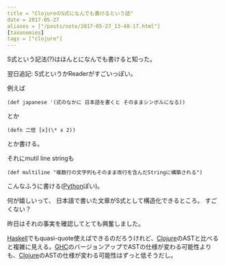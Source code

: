 ```yaml
---
title = "ClojureのS式になんでも書けるという話"
date = 2017-05-27
aliases = ["/posts/note/2017-05-27_13-48-17.html"]
[taxonomies]
tags = ["clojure"]
---
```


S式という記法(?)はほんとになんでも書けると知った。

翌日追記: S式というかReaderがすごいっぽい。

例えば

    (def japanese '(式のなかに 日本語を書くと そのままシンボルになる))

とか

    (defn 二倍 [x](\* x 2))

とか書ける。

それにmutil line stringも

    (def multiline "複数行の文字列もそのまま改行を含んだStringに構築される")

こんなふうに書ける([Python](http://d.hatena.ne.jp/keyword/Python)ぽい)。

何が嬉しいって、 日本語で書いた文章がS式として構造化できるところ。 すごくない？

昨日はそれの事実を確認してとても興奮しました。

[Haskell](http://d.hatena.ne.jp/keyword/Haskell)でもquasi-quote使えばできるのだろうけれど、[Clojure](http://d.hatena.ne.jp/keyword/Clojure)のASTと比べると複雑に見える。[GHC](http://d.hatena.ne.jp/keyword/GHC)のバージョンアップでASTの仕様が変わる可能性よりも、[Clojure](http://d.hatena.ne.jp/keyword/Clojure)のASTの仕様が変わる可能性はずっと低そうだし。

